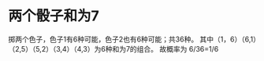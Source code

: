 # 两个骰子和为7

掷两个色子，色子1有6种可能，色子2也有6种可能；共36种。
其中（1，6）（6,1）（2,5）（5,2）（3,4）（4,3）为6种和为7的组合。
故概率为 6/36=1/6

